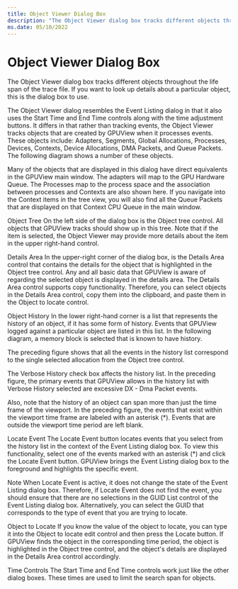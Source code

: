 ```yaml
---
title: Object Viewer Dialog Box
description: "The Object Viewer dialog box tracks different objects throughout the life span of the trace file."
ms.date: 05/10/2022
---
```


# Object Viewer Dialog Box  

The Object Viewer dialog box tracks different objects throughout the life span of the trace file. If you want to look up details about a particular object, this is the dialog box to use. 

The Object Viewer dialog resembles the Event Listing dialog in that it also uses the Start Time and End Time controls along with the time adjustment buttons. It differs in that rather than tracking events, the Object Viewer tracks objects that are created by GPUView when it processes events. These objects include: Adapters, Segments, Global Allocations, Processes, Devices, Contexts, Device Allocations, DMA Packets, and Queue Packets. The following diagram shows a number of these objects.


Many of the objects that are displayed in this dialog have direct equivalents in the GPUView main window. The adapters will map to the GPU Hardware Queue. The Processes map to the process space and the association between processes and Contexts are also shown here. If you navigate into the Context items in the tree view, you will also find all the Queue Packets that are displayed on that Context CPU Queue in the main window.

Object Tree
On the left side of the dialog box is the Object tree control. All objects that GPUView tracks should show up in this tree. Note that if the item is selected, the Object Viewer may provide more details about the item in the upper right-hand control. 

Details Area
In the upper-right corner of the dialog box, is the Details Area control that contains the details for the object that is highlighted in the Object tree control. Any and all basic data that GPUView is aware of regarding the selected object is displayed in the details area. The Details Area control supports copy functionality. Therefore, you can select objects in the Details Area control, copy them into the clipboard, and paste them in the Object to locate control. 

Object History
In the lower right-hand corner is a list that represents the history of an object, if it has some form of history. Events that GPUView logged against a particular object are listed in this list. In the following diagram, a memory block is selected that is known to have history.

The preceding figure shows that all the events in the history list correspond to the single selected allocation from the Object tree control. 

The Verbose History check box affects the history list. In the preceding figure, the primary events that GPUView allows in the history list with Verbose History selected are excessive DX - Dma Packet events. 

Also, note that the history of an object can span more than just the time frame of the viewport. In the preceding figure, the events that exist within the viewport time frame are labeled with an asterisk (*). Events that are outside the viewport time period are left blank. 

Locate Event
The Locate Event button locates events that you select from the history list in the context of the Event Listing dialog box. To view this functionality, select one of the events marked with an asterisk (*) and click the Locate Event button. GPUView brings the Event Listing dialog box to the foreground and highlights the specific event.

Note  When Locate Event is active, it does not change the state of the Event Listing dialog box. Therefore, if Locate Event does not find the event, you should ensure that there are no selections in the GUID List control of the Event Listing dialog box. Alternatively, you can select the GUID that corresponds to the type of event that you are trying to locate. 

Object to Locate
If you know the value of the object to locate, you can type it into the Object to locate edit control and then press the Locate button. If GPUView finds the object in the corresponding time period, the object is highlighted in the Object tree control, and the object's details are displayed in the Details Area control accordingly. 

Time Controls
The Start Time and End Time controls work just like the other dialog boxes. These times are used to limit the search span for objects.

